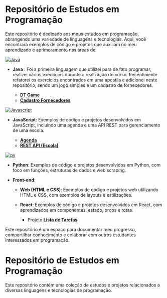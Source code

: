# Repositório de Estudos em Programação

Este repositório é dedicado aos meus estudos em programação, abrangendo uma variedade de linguagens e tecnologias. Aqui, você encontrará exemplos de código e projetos que auxiliam no meu aprendizado e aprimoramento nas áreas de:

[![Java](https://skillicons.dev/icons?i=java&theme=light)](https://skillicons.dev)

- **Java** : Foi a primeira linguagem que utilizei para de fato programar, realizei vários exercicios durante a realização do curso. Recentimente refatorei os exercicios encontrados em uma apostila e adicionei neste repositório, sendo um jogo simples e um cadastro de fornecedores.

  - [**DT Game**](java/projetos/%20JogoSimples/README.md)
  - [**Cadastro Fornecedores**](java/projetos/CadastroFornecedores/README.md)

[![Javascript](https://skillicons.dev/icons?i=javascript&theme=light)](https://skillicons.dev)

- **JavaScript**: Exemplos de código e projetos desenvolvidos em JavaScript, incluindo uma agenda e uma API REST para gerenciamento de uma escola.

  - [**Agenda**](javascript/projetos/agenda/)
  - [**REST API (Escola)**](javascript/projetos/rest-api)

[![py](https://skillicons.dev/icons?i=python&theme=light)](https://skillicons.dev)

- **Python**: Exemplos de código e projetos desenvolvidos em Python, com foco em funções, estruturas de dados e web scraping.

- **Front-end**:

  - **Web (HTML e CSS)**: Exemplos de código e projetos web utilizando HTML e CSS, com exemplos de layouts e estilizações.

  - **React**: Exemplos de código e projetos desenvolvidos em React, com aprendizados em componentes, estado, props e rotas.
    - Projeto [**Lista de Tarefas**](https://deplylistatarefas-fabio-thierrys-projects.vercel.app/)

Este repositório é um espaço para documentar meu progresso, compartilhar conhecimento e colaborar com outros estudantes interessados em programação.

# Repositório de Estudos em Programação

Este repositório contém uma coleção de estudos e projetos relacionados a diversas linguagens e tecnologias de programação.
